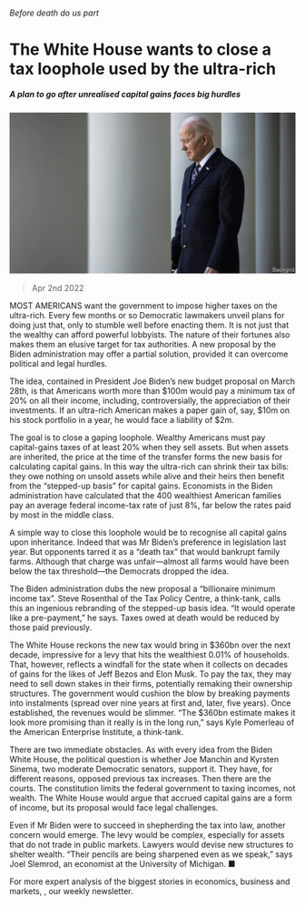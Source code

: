 ###### Before death do us part

# The White House wants to close a tax loophole used by the ultra-rich 

##### A plan to go after unrealised capital gains faces big hurdles 

![image](images/20220402_fnp502.jpg) 

> Apr 2nd 2022 

MOST AMERICANS want the government to impose higher taxes on the ultra-rich. Every few months or so Democratic lawmakers unveil plans for doing just that, only to stumble well before enacting them. It is not just that the wealthy can afford powerful lobbyists. The nature of their fortunes also makes them an elusive target for tax authorities. A new proposal by the Biden administration may offer a partial solution, provided it can overcome political and legal hurdles.

The idea, contained in President Joe Biden’s new budget proposal on March 28th, is that Americans worth more than $100m would pay a minimum tax of 20% on all their income, including, controversially, the appreciation of their investments. If an ultra-rich American makes a paper gain of, say, $10m on his stock portfolio in a year, he would face a liability of $2m.


The goal is to close a gaping loophole. Wealthy Americans must pay capital-gains taxes of at least 20% when they sell assets. But when assets are inherited, the price at the time of the transfer forms the new basis for calculating capital gains. In this way the ultra-rich can shrink their tax bills: they owe nothing on unsold assets while alive and their heirs then benefit from the “stepped-up basis” for capital gains. Economists in the Biden administration have calculated that the 400 wealthiest American families pay an average federal income-tax rate of just 8%, far below the rates paid by most in the middle class.

A simple way to close this loophole would be to recognise all capital gains upon inheritance. Indeed that was Mr Biden’s preference in legislation last year. But opponents tarred it as a “death tax” that would bankrupt family farms. Although that charge was unfair—almost all farms would have been below the tax threshold—the Democrats dropped the idea.

The Biden administration dubs the new proposal a “billionaire minimum income tax”. Steve Rosenthal of the Tax Policy Centre, a think-tank, calls this an ingenious rebranding of the stepped-up basis idea. “It would operate like a pre-payment,” he says. Taxes owed at death would be reduced by those paid previously.

The White House reckons the new tax would bring in $360bn over the next decade, impressive for a levy that hits the wealthiest 0.01% of households. That, however, reflects a windfall for the state when it collects on decades of gains for the likes of Jeff Bezos and Elon Musk. To pay the tax, they may need to sell down stakes in their firms, potentially remaking their ownership structures. The government would cushion the blow by breaking payments into instalments (spread over nine years at first and, later, five years). Once established, the revenues would be slimmer. “The $360bn estimate makes it look more promising than it really is in the long run,” says Kyle Pomerleau of the American Enterprise Institute, a think-tank.

There are two immediate obstacles. As with every idea from the Biden White House, the political question is whether Joe Manchin and Kyrsten Sinema, two moderate Democratic senators, support it. They have, for different reasons, opposed previous tax increases. Then there are the courts. The constitution limits the federal government to taxing incomes, not wealth. The White House would argue that accrued capital gains are a form of income, but its proposal would face legal challenges.

Even if Mr Biden were to succeed in shepherding the tax into law, another concern would emerge. The levy would be complex, especially for assets that do not trade in public markets. Lawyers would devise new structures to shelter wealth. “Their pencils are being sharpened even as we speak,” says Joel Slemrod, an economist at the University of Michigan. ■

For more expert analysis of the biggest stories in economics, business and markets, , our weekly newsletter.

